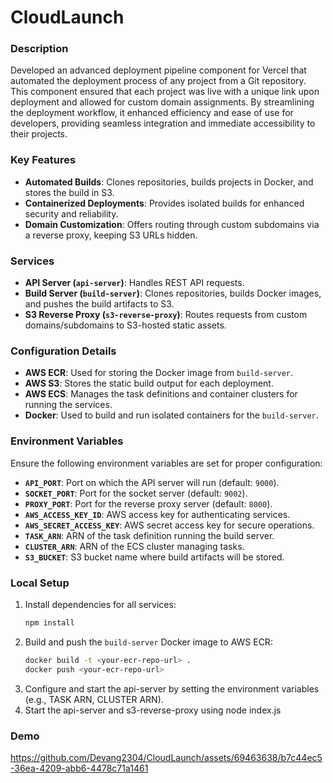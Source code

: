 # CloudLaunch

### Description

Developed an advanced deployment pipeline component for Vercel that automated the deployment process of any project from a Git repository. This component ensured that each project was live with a unique link upon deployment and allowed for custom domain assignments. By streamlining the deployment workflow, it enhanced efficiency and ease of use for developers, providing seamless integration and immediate accessibility to their projects.

### Key Features
- **Automated Builds**: Clones repositories, builds projects in Docker, and stores the build in S3.
- **Containerized Deployments**: Provides isolated builds for enhanced security and reliability.
- **Domain Customization**: Offers routing through custom subdomains via a reverse proxy, keeping S3 URLs hidden.

### Services
- **API Server (`api-server`)**: Handles REST API requests.
- **Build Server (`build-server`)**: Clones repositories, builds Docker images, and pushes the build artifacts to S3.
- **S3 Reverse Proxy (`s3-reverse-proxy`)**: Routes requests from custom domains/subdomains to S3-hosted static assets.

### Configuration Details

- **AWS ECR**: Used for storing the Docker image from `build-server`.
- **AWS S3**: Stores the static build output for each deployment.
- **AWS ECS**: Manages the task definitions and container clusters for running the services.
- **Docker**: Used to build and run isolated containers for the `build-server`.

### Environment Variables
Ensure the following environment variables are set for proper configuration:

- **`API_PORT`**: Port on which the API server will run (default: `9000`).
- **`SOCKET_PORT`**: Port for the socket server (default: `9002`).
- **`PROXY_PORT`**: Port for the reverse proxy server (default: `8000`).
- **`AWS_ACCESS_KEY_ID`**: AWS access key for authenticating services.
- **`AWS_SECRET_ACCESS_KEY`**: AWS secret access key for secure operations.
- **`TASK_ARN`**: ARN of the task definition running the build server.
- **`CLUSTER_ARN`**: ARN of the ECS cluster managing tasks.
- **`S3_BUCKET`**: S3 bucket name where build artifacts will be stored.

### Local Setup

1. Install dependencies for all services:
   ```bash
   npm install
2. Build and push the `build-server` Docker image to AWS ECR:
   ```bash
   docker build -t <your-ecr-repo-url> .
   docker push <your-ecr-repo-url>
3. Configure and start the api-server by setting the environment variables (e.g., TASK ARN, CLUSTER ARN).
4. Start the api-server and s3-reverse-proxy using node index.js

### Demo

https://github.com/Devang2304/CloudLaunch/assets/69463638/b7c44ec5-36ea-4209-abb6-4478c71a1461



